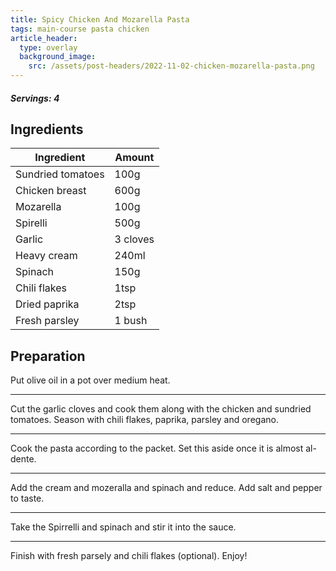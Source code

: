 ```yaml
---
title: Spicy Chicken And Mozarella Pasta
tags: main-course pasta chicken
article_header:
  type: overlay
  background_image:
    src: /assets/post-headers/2022-11-02-chicken-mozarella-pasta.png
---
```


##### Servings: 4

## Ingredients

| Ingredient        | Amount   |
| ----------------- | -------- |
| Sundried tomatoes | 100g     |
| Chicken breast    | 600g     |
| Mozarella         | 100g     |
| Spirelli          | 500g     |
| Garlic            | 3 cloves |
| Heavy cream       | 240ml    |
| Spinach           | 150g     |
| Chili flakes      | 1tsp     |
| Dried paprika     | 2tsp     |
| Fresh parsley     | 1 bush   |

## Preparation

Put olive oil in a pot over medium heat.

---

Cut the garlic cloves and cook them along with the chicken and sundried tomatoes. Season with chili flakes, paprika, parsley and oregano.

---

Cook the pasta according to the packet. Set this aside once it is almost al-dente.

---

Add the cream and mozeralla and spinach and reduce. Add salt and pepper to taste.

---

Take the Spirrelli and spinach and stir it into the sauce.

---

Finish with fresh parsely and chili flakes (optional). Enjoy!
